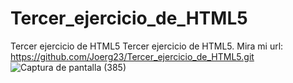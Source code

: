 # Tercer_ejercicio_de_HTML5
Tercer ejercicio de HTML5
Tercer   ejercicio de HTML5. Mira mi url: https://github.com/Joerg23/Tercer_ejercicio_de_HTML5.git
![Captura de pantalla (385)](https://user-images.githubusercontent.com/127415034/228922479-83cdac28-48e5-46cd-8074-100286e4a1d2.png)
